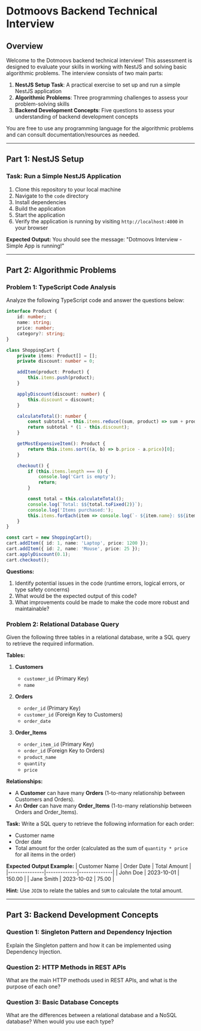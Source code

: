 # Dotmoovs Backend Technical Interview

## Overview
Welcome to the Dotmoovs backend technical interview! This assessment is designed to evaluate your skills in working with NestJS and solving basic algorithmic problems. The interview consists of two main parts:

1. **NestJS Setup Task**: A practical exercise to set up and run a simple NestJS application
2. **Algorithmic Problems**: Three programming challenges to assess your problem-solving skills
3. **Backend Development Concepts**: Five questions to assess your understanding of backend development concepts

You are free to use any programming language for the algorithmic problems and can consult documentation/resources as needed.

---

## Part 1: NestJS Setup

### Task: Run a Simple NestJS Application
1. Clone this repository to your local machine
2. Navigate to the `code` directory
3. Install dependencies
4. Build the application
5. Start the application
6. Verify the application is running by visiting `http://localhost:4000` in your browser

**Expected Output:**
You should see the message: "Dotmoovs Interview - Simple App is running!"

---

## Part 2: Algorithmic Problems

### Problem 1: TypeScript Code Analysis
Analyze the following TypeScript code and answer the questions below:

```typescript
interface Product {
    id: number;
    name: string;
    price: number;
    category?: string;
}

class ShoppingCart {
    private items: Product[] = [];
    private discount: number = 0;

    addItem(product: Product) {
        this.items.push(product);
    }

    applyDiscount(discount: number) {
        this.discount = discount;
    }

    calculateTotal(): number {
        const subtotal = this.items.reduce((sum, product) => sum + product.price, 0);
        return subtotal * (1 - this.discount);
    }

    getMostExpensiveItem(): Product {
        return this.items.sort((a, b) => b.price - a.price)[0];
    }

    checkout() {
        if (this.items.length === 0) {
            console.log('Cart is empty');
            return;
        }

        const total = this.calculateTotal();
        console.log(`Total: $${total.toFixed(2)}`);
        console.log('Items purchased:');
        this.items.forEach(item => console.log(`- ${item.name}: $${item.price}`));
    }
}

const cart = new ShoppingCart();
cart.addItem({ id: 1, name: 'Laptop', price: 1200 });
cart.addItem({ id: 2, name: 'Mouse', price: 25 });
cart.applyDiscount(0.1);
cart.checkout();
```

**Questions:**
1. Identify potential issues in the code (runtime errors, logical errors, or type safety concerns)
2. What would be the expected output of this code?
3. What improvements could be made to make the code more robust and maintainable?

### Problem 2: Relational Database Query
Given the following three tables in a relational database, write a SQL query to retrieve the required information.

**Tables:**

1. **Customers**
   - `customer_id` (Primary Key)
   - `name`

2. **Orders**
   - `order_id` (Primary Key)
   - `customer_id` (Foreign Key to Customers)
   - `order_date`

3. **Order_Items**
   - `order_item_id` (Primary Key)
   - `order_id` (Foreign Key to Orders)
   - `product_name`
   - `quantity`
   - `price`

**Relationships:**
- A **Customer** can have many **Orders** (1-to-many relationship between Customers and Orders).
- An **Order** can have many **Order_Items** (1-to-many relationship between Orders and Order_Items).

**Task:**
Write a SQL query to retrieve the following information for each order:
- Customer name
- Order date
- Total amount for the order (calculated as the sum of `quantity * price` for all items in the order)

**Expected Output Example:**
| Customer Name | Order Date  | Total Amount |
|---------------|-------------|--------------|
| John Doe      | 2023-10-01  | 150.00       |
| Jane Smith    | 2023-10-02  | 75.00        |

**Hint:** Use `JOIN` to relate the tables and `SUM` to calculate the total amount.

---

## Part 3: Backend Development Concepts


### Question 1: Singleton Pattern and Dependency Injection
Explain the Singleton pattern and how it can be implemented using Dependency Injection.

### Question 2: HTTP Methods in REST APIs
What are the main HTTP methods used in REST APIs, and what is the purpose of each one?

### Question 3: Basic Database Concepts
What are the differences between a relational database and a NoSQL database? When would you use each type?


